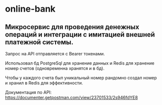 # online-bank
## Микросервис для проведения денежных операций и интеграции с имитацией внешней платежной системы.

Запрос на API отправляется с Bearer токенами.

Использовал бд PostgreSql для хранение данных и Redis для хранение номер счетов (одновременна хранятся и в бд).

Чтобы у каждого счета был уникальный номер рандомно создал номер и хранил в Redis для эффективности.

Документация по API: https://documenter.getpostman.com/view/23701533/2s946fdYE8
